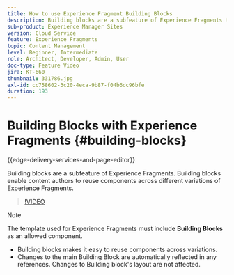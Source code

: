 ```yaml
---
title: How to use Experience Fragment Building Blocks
description: Building blocks are a subfeature of Experience Fragments that enable the reuse of authored components across variations of Experience Fragments.
sub-product: Experience Manager Sites
version: Cloud Service
feature: Experience Fragments
topic: Content Management
level: Beginner, Intermediate
role: Architect, Developer, Admin, User
doc-type: Feature Video
jira: KT-660
thumbnail: 331786.jpg
exl-id: cc758602-3c20-4eca-9b87-f04b6dc96bfe
duration: 193
---
```

# Building Blocks with Experience Fragments {#building-blocks}

{{edge-delivery-services-and-page-editor}}

Building blocks are a subfeature of Experience Fragments. Building blocks enable content authors to reuse components across different variations of Experience Fragments.

>[!VIDEO](https://video.tv.adobe.com/v/331786?quality=12&learn=on)

>[!NOTE]
>
> The template used for Experience Fragments must include **Building Blocks** as an allowed component.

* Building blocks makes it easy to reuse components across variations.
* Changes to the main Building Block are automatically reflected in any references. Changes to Building block's layout are not affected.
